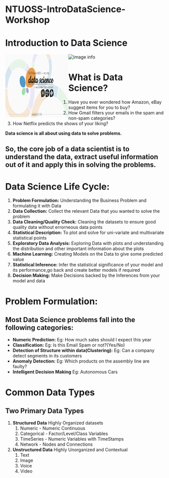 # NTUOSS-IntroDataScience-Workshop
# Introduction to Data Science 
<img src="images/Logo.png" align=left width=200 height=200></img>
![image info]("/images/Logo.png")
# What is Data Science?
1. Have you ever wondered how Amazon, eBay suggest items for you to buy?
1. How Gmail filters your emails in the spam and non-spam categories?
1. How Netflix predicts the shows of your liking?

**Data science is all about using data to solve problems.**
## So, the core job of a data scientist is to understand the data, extract useful information out of it and apply this in solving the problems.

# Data Science Life Cycle:
1. **Problem Formulation:**
   Understanding the Business Problem and formulating it with Data
2. **Data Collection:**
   Collect the relevant Data that you wanted to solve the problem
3. **Data Cleaning/Quality Check:**
   Cleaning the datasets to ensure good quality data without errorneous data points
4. **Statistical Description:**
   To plot and solve for uni-variate and multivariate statistical points
5. **Exploratory Data Analysis:**
   Exploring Data with plots and understanding the distribution and other important information about the plots
6. **Machine Learning:**
   Creating Models on the Data to give some predicted value
7. **Statistical Inference:**
   Infer the statistical significance of your model and its performance,go back and create better models if required
8. **Decision Making:**
   Make Decisions backed by the Inferences from your model and data

# Problem Formulation:
## Most Data Science problems fall into the following categories:
- **Numeric Prediction:**
  Eg: How much sales should I expect this year
- **Classification:**
  Eg: Is this Email Spam or not?(Yes/No)
- **Detection of Structure within data(Clustering):**
  Eg: Can a company detect segments in its customers
- **Anomaly Detection:**
  Eg: Which products on the assembly line are faulty?
- **Intelligent Decision Making**
  Eg: Autonomous Cars
  
# Common Data Types
## Two Primary Data Types
1. **Structured Data**
   Highly Organized datasets
   1. Numeric - Numeric Continuous
   2. Categorical - Factor/Level/Class Variables
   3. TimeSeries - Numeric Variables with TimeStamps
   4. Network - Nodes and Connections
2. **Unstructured Data**
   Highly Unorganized and Contextual 
   1. Text
   2. Image
   3. Voice
   4. Video



